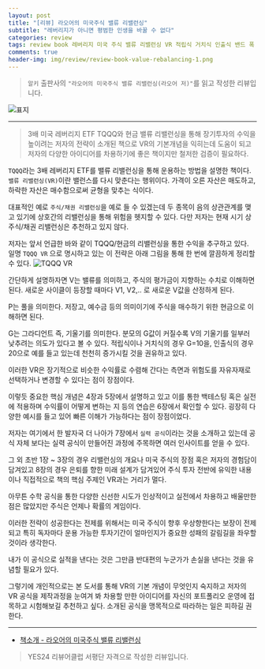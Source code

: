 ```yaml
---  
layout: post  
title: "[리뷰] 라오어의 미국주식 밸류 리밸런싱"  
subtitle: "레버리지가 아니면 평범한 인생을 바꿀 수 없다"  
categories: review  
tags: review book 레버리지 미국 주식 밸류 리밸런싱 VR 적립식 거치식 인출식 밴드 폭 기본공식 실력공식  
comments: true  
header-img: img/review/review-book-value-rebalancing-1.png
---  
```

  
> `알키` 출판사의 `"라오어의 미국주식 밸류 리밸런싱(라오어 저)"`를 읽고 작성한 리뷰입니다.  

![표지](https://telegeam.github.io/assets/img/review/review-book-value-rebalancing-1.png)  

---

> 3배 미국 레버리지 ETF TQQQ와 현금 밸류 리밸런싱을 통해 장기투자의 수익을 높이려는 저자의 전략이 소개된 책으로 VR의 기본개념을 익히는데 도움이 되고 저자의 다양한 아이디어를 차용하기에 좋은 책이지만 철저한 검증이 필요하다. 

`TQQQ`라는 3배 레버리지 ETF를 밸류 리밸런싱을 통해 운용하는 방법을 설명한 책이다. `밸류 리밸런싱(VR)`이란 밸런스를 다시 맞춘다는 행위이다. 가격이 오른 자산은 매도하고, 하락한 자산은 매수함으로써 균형을 맞추는 식이다. 

대표적인 예로 `주식/채권 리밸런싱`을 예로 들 수 있겠는데 두 종목이 음의 상관관계를 맺고 있기에 상호간의 리밸런싱을 통해 위험을 헷지할 수 있다. 다만 저자는 현재 시기 상 주식/채권 리밸런싱은 추천하고 있지 않다. 

저자는 앞서 언급한 바와 같이 TQQQ/현금의 리밸런싱을 통한 수익을 추구하고 있다. 일명 `TQQQ VR` 으로 명시하고 있는 이 전략은 아래 그림을 통해 한 번에 깔끔하게 정리할 수 있다. 
![TQQQ VR](https://telegeam.github.io/assets/img/review/review-book-value-rebalancing-2.png)  

간단하게 설명하자면 V는 밸류를 의미하고, 주식의 평가금이 지향하는 수치로 이해하면 된다. 새로운 사이클이 등장할 때마다 V1, V2,.. 로 새로운 V값을 산정하게 된다. 

P는 풀을 의미한다. 저장고, 예수금 등의 의미이기에 주식을 매수하기 위한 현금으로 이해하면 된다. 

G는 그라디언트 즉, 기울기를 의미한다. 분모의 G값이 커질수록 V의 기울기를 일부러 낮추려는 의도가 있다고 볼 수 있다. 적립식이나 거치식의 경우 G=10을, 인출식의 경우 20으로 예를 들고 있는데 천천히 증가시킬 것을 권유하고 있다. 

이러한 VR은 장기적으로 비슷한 수익률로 수렴해 간다는 측면과 위험도를 자유자재로 선택하거나 변경할 수 있다는 점이 장점이다. 

이렇듯 중요한 핵심 개념은 4장과 5장에서 설명하고 있고 이를 통한 백테스팅 혹은 실전에 적용하며 수익률이 어떻게 변하는 지 등의 연습은 6장에서 확인할 수 있다. 굉장히 다양한 예시를 들고 있어 빠른 이해가 가능하다는 점이 장점이었다. 

저자는 여기에서 한 발자국 더 나아가 7장에서 `실력 공식`이라는 것을 소개하고 있는데 공식 자체 보다는 실력 공식이 만들어진 과정에 주목하면 여러 인사이트를 얻을 수 있다. 

그 외 초반 1장 ~ 3장의 경우 리밸런싱의 개요나 미국 주식의 장점 혹은 저자의 경험담이 담겨있고 8장의 경우 은퇴를 향한 미래 설계가 담겨있어 주식 투자 전반에 유익한 내용이나 직접적으로 책의 핵심 주제인 VR과는 거리가 멀다. 

아무튼 수학 공식을 통한 다양한 신선한 시도가 인상적이고 실전에서 차용하고 배울만한 점은 많았지만 주식은 언제나 확률의 게임이다. 

이러한 전략이 성공한다는 전제를 위해서는 미국 주식이 향후 우상향한다는 보장이 전제되고 특히 독자마다 운용 가능한 투자기간이 얼마인지가 중요한 성패의 갈림길을 좌우할 것이라 생각한다. 

내가 이 공식으로 실적을 낸다는 것은 그만큼 반대편의 누군가가 손실을 낸다는 것을 유념할 필요가 있다. 

그렇기에 개인적으로는 본 도서를 통해 VR의 기본 개념이 무엇인지 숙지하고 저자의 VR 공식을 제작과정을 눈여겨 봐 차용할 만한 아이디어를 자신의 포트폴리오 운영에 접목하고 시험해보길 추천하고 싶다. 소개된 공식을 맹목적으로 따라하는 일은 피하길 권한다. 

---

* [책소개 - 라오어의 미국주식 밸류 리밸런싱](http://www.yes24.com/Product/Goods/112323962)

> YES24 리뷰어클럽 서평단 자격으로 작성한 리뷰입니다.